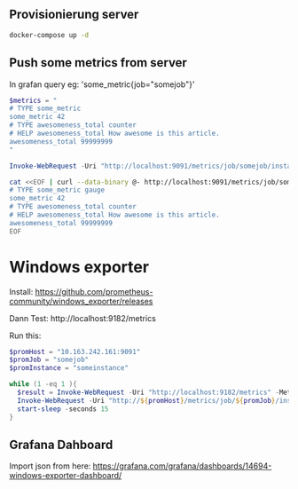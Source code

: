 ## Provisionierung server

```bash
docker-compose up -d
```

## Push some metrics from server

In grafan query eg: 'some_metric{job="somejob"}'

```powershell
$metrics = "
# TYPE some_metric 
some_metric 42
# TYPE awesomeness_total counter
# HELP awesomeness_total How awesome is this article.
awesomeness_total 99999999
"

Invoke-WebRequest -Uri "http://localhost:9091/metrics/job/somejob/instance/someinstance" -Body $metrics -Method Post
```

```bash
cat <<EOF | curl --data-binary @- http://localhost:9091/metrics/job/somejob/instance/someinstance
# TYPE some_metric gauge
some_metric 42
# TYPE awesomeness_total counter
# HELP awesomeness_total How awesome is this article.
awesomeness_total 99999999
EOF
```

# Windows exporter


Install: https://github.com/prometheus-community/windows_exporter/releases

Dann Test:  http://localhost:9182/metrics

Run this:
```powershell
$promHost = "10.163.242.161:9091"
$promJob = "somejob"
$promInstance = "someinstance"

while (1 -eq 1 ){
  $result = Invoke-WebRequest -Uri "http://localhost:9182/metrics" -Method Get
  Invoke-WebRequest -Uri "http://${promHost}/metrics/job/${promJob}/instance/${promInstance}" -Body $result.Content -Method Post
  start-sleep -seconds 15
}
```

## Grafana Dahboard

Import json from here: https://grafana.com/grafana/dashboards/14694-windows-exporter-dashboard/
